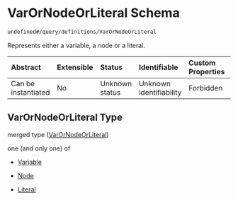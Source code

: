 # VarOrNodeOrLiteral Schema

```txt
undefined#/query/definitions/VarOrNodeOrLiteral
```

Represents either a variable, a node or a literal.

| Abstract            | Extensible | Status         | Identifiable            | Custom Properties | Additional Properties | Access Restrictions | Defined In                                                                     |
| :------------------ | :--------- | :------------- | :---------------------- | :---------------- | :-------------------- | :------------------ | :----------------------------------------------------------------------------- |
| Can be instantiated | No         | Unknown status | Unknown identifiability | Forbidden         | Allowed               | none                | [okp4-cognitarium.json\*](schema/okp4-cognitarium.json "open original schema") |

## VarOrNodeOrLiteral Type

merged type ([VarOrNodeOrLiteral](okp4-cognitarium-querymsg-definitions-varornodeorliteral.md))

one (and only one) of

*   [Variable](okp4-cognitarium-querymsg-definitions-varornodeorliteral-oneof-variable.md "check type definition")

*   [Node](okp4-cognitarium-querymsg-definitions-varornodeorliteral-oneof-node.md "check type definition")

*   [Literal](okp4-cognitarium-querymsg-definitions-varornodeorliteral-oneof-literal.md "check type definition")
